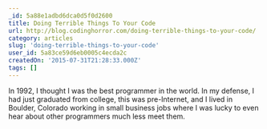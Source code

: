 ```yaml
---
_id: 5a88e1adbd6dca0d5f0d2600
title: Doing Terrible Things To Your Code
url: http://blog.codinghorror.com/doing-terrible-things-to-your-code/
category: articles
slug: 'doing-terrible-things-to-your-code'
user_id: 5a83ce59d6eb0005c4ecda2c
createdOn: '2015-07-31T21:28:33.000Z'
tags: []
---
```


In 1992, I thought I was the best programmer in the world. In my defense, I had just graduated from college, this was pre-Internet, and I lived in Boulder, Colorado working in small business jobs where I was lucky to even hear about other programmers much less meet them.
